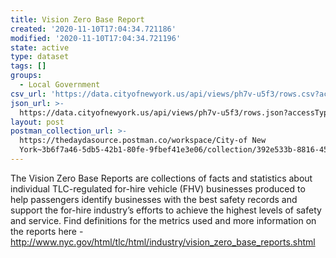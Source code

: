 ```yaml
---
title: Vision Zero Base Report
created: '2020-11-10T17:04:34.721186'
modified: '2020-11-10T17:04:34.721196'
state: active
type: dataset
tags: []
groups:
  - Local Government
csv_url: 'https://data.cityofnewyork.us/api/views/ph7v-u5f3/rows.csv?accessType=DOWNLOAD'
json_url: >-
  https://data.cityofnewyork.us/api/views/ph7v-u5f3/rows.json?accessType=DOWNLOAD
layout: post
postman_collection_url: >-
  https://thedaydasource.postman.co/workspace/City-of New
  York~3b6f7a46-5db5-42b1-80fe-9fbef41e3e06/collection/392e533b-8816-4547-b0c4-173806f2ff1f
---
```

The Vision Zero Base Reports are collections of facts and statistics about individual TLC-regulated for-hire vehicle (FHV) businesses produced to help passengers identify businesses with the best safety records and support the for-hire industry’s efforts to achieve the highest levels of safety and service. Find definitions for the metrics used and more information on the reports here - http://www.nyc.gov/html/tlc/html/industry/vision_zero_base_reports.shtml
